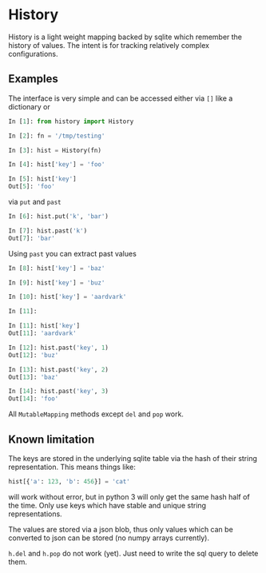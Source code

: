 # History

History is a light weight mapping backed by sqlite which remember the
history of values.  The intent is for tracking relatively complex
configurations.


## Examples

The interface is very simple and can be accessed either via `[]` like
a dictionary or

```python
In [1]: from history import History

In [2]: fn = '/tmp/testing'

In [3]: hist = History(fn)

In [4]: hist['key'] = 'foo'

In [5]: hist['key']
Out[5]: 'foo'

```

via `put` and `past`

```python
In [6]: hist.put('k', 'bar')

In [7]: hist.past('k')
Out[7]: 'bar'

```

Using `past` you can extract past values

```python
In [8]: hist['key'] = 'baz'

In [9]: hist['key'] = 'buz'

In [10]: hist['key'] = 'aardvark'

In [11]:

In [11]: hist['key']
Out[11]: 'aardvark'

In [12]: hist.past('key', 1)
Out[12]: 'buz'

In [13]: hist.past('key', 2)
Out[13]: 'baz'

In [14]: hist.past('key', 3)
Out[14]: 'foo'

```

All `MutableMapping` methods except `del` and `pop` work.


## Known limitation

The keys are stored in the underlying sqlite table via the
hash of their string representation.  This means things like:

```python
hist[{'a': 123, 'b': 456}] = 'cat'
```

will work without error, but in python 3 will only get the same hash
half of the time.  Only use keys which have stable and unique
string representations.

The values are stored via a json blob, thus only values which can be
converted to json can be stored (no numpy arrays currently).

`h.del` and `h.pop` do not work (yet).  Just need to write the
sql query to delete them.